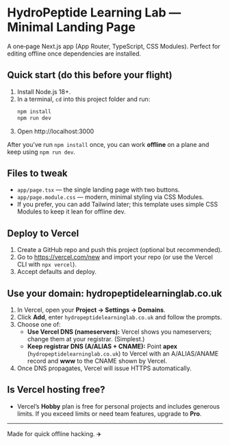 # HydroPeptide Learning Lab — Minimal Landing Page

A one‑page Next.js app (App Router, TypeScript, CSS Modules). Perfect for editing offline once dependencies are installed.

## Quick start (do this **before** your flight)

1. Install Node.js 18+.
2. In a terminal, `cd` into this project folder and run:
   ```bash
   npm install
   npm run dev
   ```
3. Open http://localhost:3000

After you've run `npm install` once, you can work **offline** on a plane and keep using `npm run dev`.

## Files to tweak
- `app/page.tsx` — the single landing page with two buttons.
- `app/page.module.css` — modern, minimal styling via CSS Modules.
- If you prefer, you can add Tailwind later; this template uses simple CSS Modules to keep it lean for offline dev.

## Deploy to Vercel
1. Create a GitHub repo and push this project (optional but recommended).
2. Go to https://vercel.com/new and import your repo (or use the Vercel CLI with `npx vercel`).
3. Accept defaults and deploy.

## Use your domain: hydropeptidelearninglab.co.uk
1. In Vercel, open your **Project → Settings → Domains**.
2. Click **Add**, enter `hydropeptidelearninglab.co.uk` and follow the prompts.
3. Choose one of:
   - **Use Vercel DNS (nameservers):** Vercel shows you nameservers; change them at your registrar. (Simplest.)
   - **Keep registrar DNS (A/ALIAS + CNAME):** Point **apex** (`hydropeptidelearninglab.co.uk`) to Vercel with an A/ALIAS/ANAME record and **www** to the CNAME shown by Vercel.
4. Once DNS propagates, Vercel will issue HTTPS automatically.

## Is Vercel hosting free?
- Vercel’s **Hobby** plan is free for personal projects and includes generous limits. If you exceed limits or need team features, upgrade to **Pro**.

---
Made for quick offline hacking. ✈️
